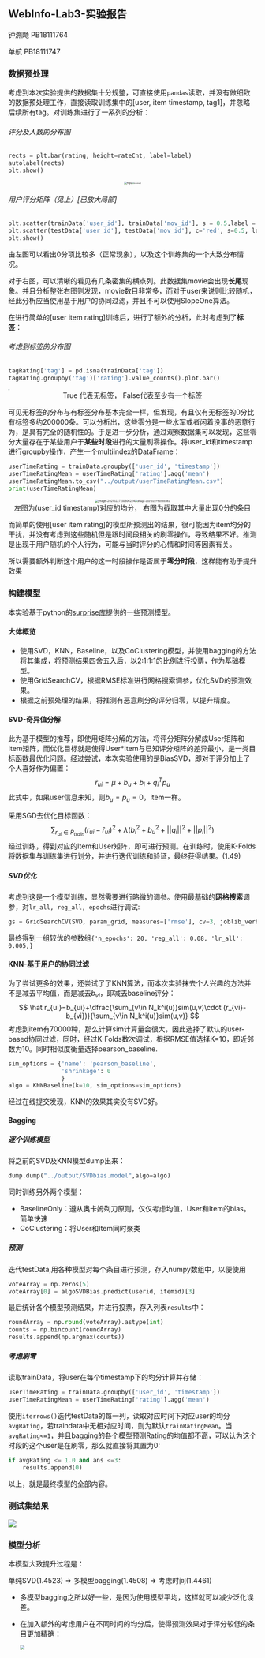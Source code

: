 ## WebInfo-Lab3-实验报告

钟溯飏 PB18111764

单航 PB18111747

### 数据预处理

考虑到本次实验提供的数据集十分规整，可直接使用`pandas`读取，并没有做细致的数据预处理工作，直接读取训练集中的[user, item timestamp, tag1]，并忽略后续所有tag。对训练集进行了一系列的分析：

###### 评分及人数的分布图

```python
rects = plt.bar(rating, height=rateCnt, label=label)
autolabel(rects)
plt.show()
```

<center><img src="figs/ratingCnt.png" alt="figs/" style="zoom:38%;" /><img src="figs/traintest2.png" alt="traintest2" style="zoom:22%;" /></center>

###### 用户评分矩阵（见上）[已放大局部]

```python
plt.scatter(trainData['user_id'], trainData['mov_id'], s = 0.5,label = 'trainData')
plt.scatter(testData['user_id'], testData['mov_id'], c='red', s=0.5, label = 'testData')
plt.show()
```

由左图可以看出0分项比较多（正常现象），以及这个训练集的一个大致分布情况。

对于右图，可以清晰的看见有几条密集的横点列。此数据集movie会出现**长尾**现象。并且分析整张右图则发现，movie数目非常多，而对于user来说则比较随机，经此分析应当使用基于用户的协同过滤，并且不可以使用SlopeOne算法。

<div STYLE="page-break-after: always;"></div> 

在进行简单的[user item rating]训练后，进行了额外的分析，此时考虑到了**标签**：

###### 考虑到标签的分布图

```python
tagRating['tag'] = pd.isna(trainData['tag'])
tagRating.groupby('tag')['rating'].value_counts().plot.bar()
```

<img src="figs/tag_plot.png" style="zoom:16%;" />

<center>True 代表无标签， False代表至少有一个标签</center>

可见无标签的分布与有标签分布基本完全一样，但发现，有且仅有无标签的0分比有标签多约200000条。可以分析出，这些零分是一些水军或者闲着没事的恶意行为，是具有完全的随机性的。于是进一步分析，通过观察数据集可以发现，这些零分大量存在于某些用户于**某些时段**进行的大量刷零操作。将user_id和timestamp进行groupby操作，产生一个multiindex的DataFrame：

```python
userTimeRating = trainData.groupby(['user_id', 'timestamp'])
userTimeRatingMean = userTimeRating['rating'].agg('mean')
userTimeRatingMean.to_csv("../output/userTimeRatingMean.csv")
print(userTimeRatingMean)
```

<center><img src="figs/image-20210227150806224.png" alt="image-20210227150806224" style="zoom:40%;" /><img src="figs/image-20210227150900382.png" alt="image-20210227150900382" style="zoom:35%;" /></center>

<center>左图为(user_id timestamp)对应的均分， 右图为截取其中大量出现0分的条目</center>

而简单的使用[user item rating]的模型所预测出的结果，很可能因为item均分的干扰，并没有考虑到这些随机但是跟时间段相关的刷零操作，导致结果不好。推测是出现于用户随机的个人行为，可能与当时评分的心情和时间等因素有关。

所以需要额外判断这个用户的这一时段操作是否属于**零分时段**，这样能有助于提升效果

<div STYLE="page-break-after: always;"></div> 

### 构建模型

本实验基于python的[surprise库](https://surprise.readthedocs.io/en/stable/getting_started.html)提供的一些预测模型。

#### 大体概览

- 使用SVD，KNN，Baseline，以及CoClustering模型，并使用bagging的方法将其集成，将预测结果四舍五入后，以2:1:1:1的比例进行投票，作为基础模型。
- 使用GridSearchCV，根据RMSE标准进行网格搜索调参，优化SVD的预测效果。
- 根据之前预处理的结果，将推测有恶意刷分的评分归零，以提升精度。

#### SVD-奇异值分解

此为基于模型的推荐，即使用矩阵分解的方法，将评分矩阵分解成User矩阵和Item矩阵，而优化目标就是使得User*Item与已知评分矩阵的差异最小，是一类目标函数最优化问题。经过尝试，本次实验使用的是BiasSVD，即对于评分加上了个人喜好作为偏置：
$$
\hat r_{ui}=\mu + b_u+b_i+q_i^Tp_u
$$
此式中，如果user信息未知，则$b_u=p_u=0$，item一样。

采用SGD去优化目标函数：
$$
\sum_{r_{ui} \in R_{train}}(r_{ui}-\hat r_{ui})^2+\lambda(b_i^2+b_u^2+||q_i||^2+||p_i||^2)
$$
经过训练，得到对应的Item和User矩阵，即可进行预测。在训练时，使用K-Folds将数据集与训练集进行划分，并进行迭代训练和验证，最终获得结果。(1.49)

##### SVD优化

考虑到这是一个模型训练，显然需要进行略微的调参。使用最基础的**网格搜索**调参，对`lr_all, reg_all, epochs`进行调试:

```python
gs = GridSearchCV(SVD, param_grid, measures=['rmse'], cv=3, joblib_verbose=2, n_jobs=2)
```

最终得到一组较优的参数组`{'n_epochs': 20, 'reg_all': 0.08, 'lr_all': 0.005,}`

#### KNN-基于用户的协同过滤

为了尝试更多的效果，还尝试了了KNN算法，而本次实验抹去个人兴趣的方法并不是减去平均值，而是减去$b_{vi}$，即减去baseline评分：
$$
\hat r_{ui}=b_{ui}+\dfrac{\sum_{v\in N_k^i(u)}sim(u,v)\cdot (r_{vi}-b_{vi})}{\sum_{v\in N_k^i(u)}sim(u,v)}
$$
考虑到item有70000种，那么计算sim计算量会很大，因此选择了默认的user-based协同过滤，同时，经过K-Folds数次调试，根据RMSE值选择K=10，即近邻数为10。同时相似度衡量选择pearson_baseline.

```python
sim_options = {'name': 'pearson_baseline',
               'shrinkage': 0
               }
algo = KNNBaseline(k=10, sim_options=sim_options)
```

经过在线提交发现，KNN的效果其实没有SVD好。

#### Bagging

##### 逐个训练模型

将之前的SVD及KNN模型dump出来：

```python
dump.dump("../output/SVDbias.model",algo=algo)
```

同时训练另外两个模型：

- BaselineOnly：遵从奥卡姆剃刀原则，仅仅考虑均值，User和Item的bias。简单快速
- CoClustering：将User和Item同时聚类

##### 预测

迭代testData,用各种模型对每个条目进行预测，存入numpy数组中，以便使用

```python
voteArray = np.zeros(5)
voteArray[0] = algoSVDBias.predict(userid, itemid)[3]
```

最后统计各个模型预测结果，并进行投票，存入列表`results`中：

```python
roundArray = np.round(voteArray).astype(int)
counts = np.bincount(roundArray)
results.append(np.argmax(counts))
```

##### 考虑刷零

读取trainData，将user在每个timestamp下的均分计算并存储：

```python
userTimeRating = trainData.groupby(['user_id', 'timestamp'])
userTimeRatingMean = userTimeRating['rating'].agg('mean')
```

使用`iterrows()`迭代testData的每一列，读取对应时间下对应user的均分`avgRating`，若traindata中无相对应时间，则为默认`trainRatingMean`。当`avgRating<=1`，并且bagging的各个模型预测Rating的均值都不高，可以认为这个时段的这个user是在刷零，那么就直接将其置为0:

```python
if avgRating <= 1.0 and ans <=3:
    results.append(0)
```

以上，就是最终模型的全部内容。

### 测试集结果

![](figs/results.png)

### 模型分析

本模型大致提升过程是：

单纯SVD(1.4523) => 多模型bagging(1.4508) => 考虑时间(1.4461)

- 多模型bagging之所以好一些，是因为使用模型平均，这样就可以减少泛化误差。

- 在加入额外的考虑用户在不同时间的均分后，使得预测效果对于评分较低的条目更加精确：

  <img src="figs/result_cmp.png" style="zoom:57%;" />